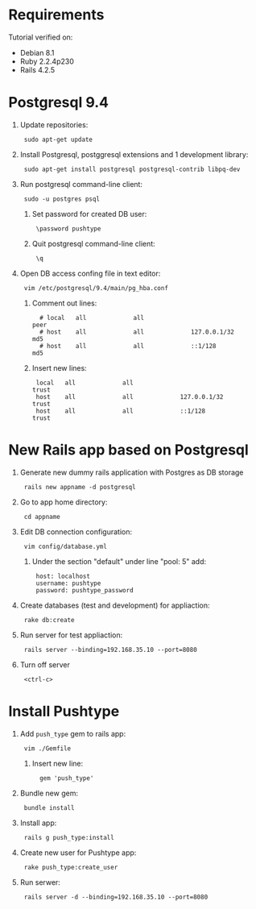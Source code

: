 # Requirements
Tutorial verified on:
* Debian 8.1
* Ruby 2.2.4p230
* Rails 4.2.5

# Postgresql 9.4
1. Update repositories:

        sudo apt-get update
2. Install Postgresql, postggresql extensions and 1 development library: 

        sudo apt-get install postgresql postgresql-contrib libpq-dev
3. Run postgresql command-line client: 

        sudo -u postgres psql
    1. Set password for created DB user: 
    
            \password pushtype
    2. Quit postgresql command-line client:
    
            \q
4. Open DB access confing file in text editor: 

        vim /etc/postgresql/9.4/main/pg_hba.conf
   1. Comment out lines:
  
            # local   all             all                                     peer
            # host    all             all             127.0.0.1/32            md5
            # host    all             all             ::1/128                 md5
    2. Insert new lines:

            local   all             all                                     trust
            host    all             all             127.0.0.1/32            trust
            host    all             all             ::1/128                 trust

# New Rails app based on Postgresql
1. Generate new dummy rails application with Postgres as DB storage

        rails new appname -d postgresql
2. Go to app home directory:

        cd appname
3. Edit DB connection configuration:

        vim config/database.yml
    1. Under the section "default" under line "pool: 5" add:
    
            host: localhost
            username: pushtype
            password: pushtype_password
4. Create databases (test and development) for appliaction:
        
        rake db:create
5. Run server for test appliaction:

        rails server --binding=192.168.35.10 --port=8080
6. Turn off server

        <ctrl-c>

# Install Pushtype
1. Add ``push_type`` gem to rails app:
        
        vim ./Gemfile
   1. Insert new line:

            gem 'push_type'
2. Bundle new gem:

        bundle install
3. Install app:

        rails g push_type:install
4. Create new user for Pushtype app:

        rake push_type:create_user
5. Run serwer:

        rails server -d --binding=192.168.35.10 --port=8080